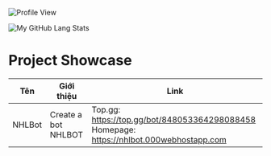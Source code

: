 ![Profile View](https://komarev.com/ghpvc/?username=nhl08&style=flat-square)

![My GitHub Lang Stats](https://github-readme-stats.vercel.app/api/top-langs/?username=nhl08&theme=tokyonight&layout=compact)

<!-- [![trophy](https://github-profile-trophy.vercel.app/?username=ryo-ma&theme=onedark)](https://github.com/ryo-ma/github-profile-trophy) -->


# Project Showcase
| Tên | Giới thiệu | Link |
|------|------|-----------|
| NHLBot | Create a bot NHLBOT | Top.gg: https://top.gg/bot/848053364298088458 Homepage: https://nhlbot.000webhostapp.com |
